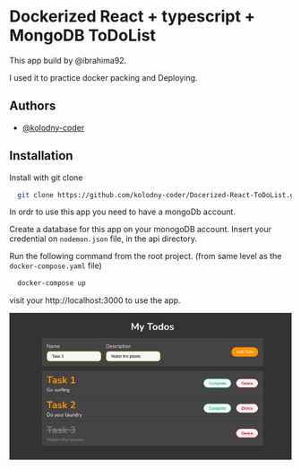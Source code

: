
# Dockerized React + typescript + MongoDB ToDoList

This app build by @ibrahima92.

 I used it to practice docker packing and Deploying.


 


## Authors

- [@kolodny-coder](https://github.com/kolodny-coder)


## Installation

Install with git clone

```bash
  git clone https://github.com/kolodny-coder/Docerized-React-ToDoList.git
```

In ordr to use this app you need to have a mongoDb account.

Create a database for this app on your monogoDB account.
Insert your credential on `nodemon.json` file, in the api directory.

Run the following command from the root project. (from same level as the `docker-compose.yaml` file)

```bash
  docker-compose up
```

visit your http://localhost:3000 to use the app. 




    

![Alt text](screenshot.png?raw=true "Demo")



